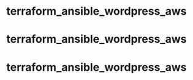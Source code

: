 # terraform_ansible_wordpress_aws
# terraform_ansible_wordpress_aws
# terraform_ansible_wordpress_aws
